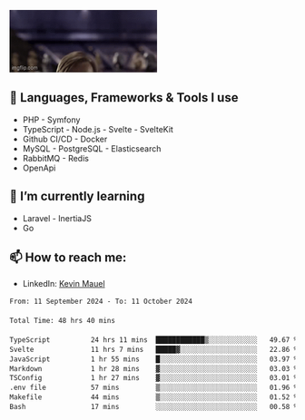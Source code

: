 ![Hello there!](banner.gif)

## 🤖 Languages, Frameworks & Tools I use
- PHP - Symfony
- TypeScript - Node.js - Svelte - SvelteKit
- Github CI/CD - Docker
- MySQL - PostgreSQL - Elasticsearch
- RabbitMQ - Redis
- OpenApi 

## 🌱 I’m currently learning
- Laravel - InertiaJS
- Go

## 📫 How to reach me:
- LinkedIn: [Kevin Mauel](https://www.linkedin.com/in/kevin-mauel/)

<!--START_SECTION:waka-->

```txt
From: 11 September 2024 - To: 11 October 2024

Total Time: 48 hrs 40 mins

TypeScript          24 hrs 11 mins  ████████████▒░░░░░░░░░░░░   49.67 %
Svelte              11 hrs 7 mins   █████▓░░░░░░░░░░░░░░░░░░░   22.86 %
JavaScript          1 hr 55 mins    █░░░░░░░░░░░░░░░░░░░░░░░░   03.97 %
Markdown            1 hr 28 mins    ▓░░░░░░░░░░░░░░░░░░░░░░░░   03.03 %
TSConfig            1 hr 27 mins    ▓░░░░░░░░░░░░░░░░░░░░░░░░   03.01 %
.env file           57 mins         ▒░░░░░░░░░░░░░░░░░░░░░░░░   01.96 %
Makefile            44 mins         ▒░░░░░░░░░░░░░░░░░░░░░░░░   01.52 %
Bash                17 mins         ░░░░░░░░░░░░░░░░░░░░░░░░░   00.58 %
```

<!--END_SECTION:waka-->
